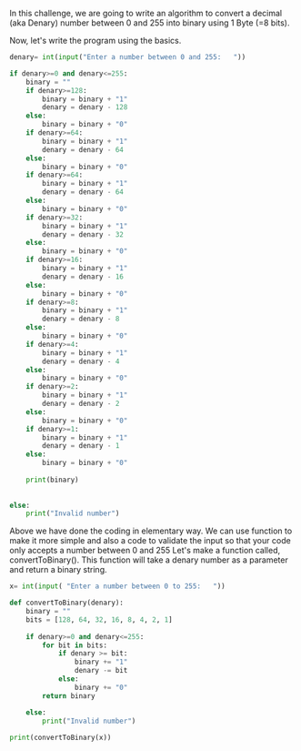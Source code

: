 
In this challenge, we are going to write an algorithm to convert a decimal (aka Denary) number between 0 and 255 into binary using 1 Byte (=8 bits).

Now, let's write the program using the basics.
```python
denary= int(input("Enter a number between 0 and 255:   "))

if denary>=0 and denary<=255:
    binary = ""
    if denary>=128:
        binary = binary + "1"
        denary = denary - 128
    else:
        binary = binary + "0"
    if denary>=64:
        binary = binary + "1"
        denary = denary - 64
    else:
        binary = binary + "0"
    if denary>=64:
        binary = binary + "1"
        denary = denary - 64
    else:
        binary = binary + "0"
    if denary>=32:
        binary = binary + "1"
        denary = denary - 32
    else:
        binary = binary + "0"
    if denary>=16:
        binary = binary + "1"
        denary = denary - 16
    else:
        binary = binary + "0"
    if denary>=8:
        binary = binary + "1"
        denary = denary - 8
    else:
        binary = binary + "0"
    if denary>=4:
        binary = binary + "1"
        denary = denary - 4
    else:
        binary = binary + "0"
    if denary>=2:
        binary = binary + "1"
        denary = denary - 2
    else:
        binary = binary + "0"
    if denary>=1:
        binary = binary + "1"
        denary = denary - 1
    else:
        binary = binary + "0"
    
    print(binary)
    
    
else:
    print("Invalid number")
```

Above we have done the coding in elementary way. We can use function to make it more simple and also a code to validate the input so that your code only accepts a number between 0 and 255
Let's make a function called, convertToBinary(). This function will take a denary number as a parameter and return a binary string. ​




```python
x= int(input( "Enter a number between 0 to 255:   "))

def convertToBinary(denary):
    binary = ""
    bits = [128, 64, 32, 16, 8, 4, 2, 1]
    
    if denary>=0 and denary<=255:
        for bit in bits:
            if denary >= bit:
                binary += "1"
                denary -= bit
            else:
                binary += "0"
        return binary

    else:
        print("Invalid number")
        
print(convertToBinary(x))
```
